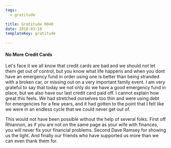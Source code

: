 ```yaml
---
tags:
  - gratitude

title: Gratitude 0040
date: 2018-03-18
templateKey: gratitude

---
```


#### No More Credit Cards

Let's face it we all know that credit cards are bad and we should not let them get out of control, but you know what life happens and when you dont have an emergency fund in order using one is better than being stranded with a broken car, or missing out on a very important family event.  I am very grateful to say that today we not only do we have a good emergency fund in place, but we also have our last credit card paid off.  I cannot explain how great this feels.   We had stretched ourselves too thin and were using debt for emergencies for a few years, and it had gotten to the point that I felt like we were in an endless cycle that we could never get out of.


This would not have been possible without the help of several folks.  First off Rhiannon, as if you are not on the same page as your wife with finances, you will never fix your financial problems.  Second Dave Ramsey for showing us the light. And finally our friends who have supported us more than we can even thank them for.
